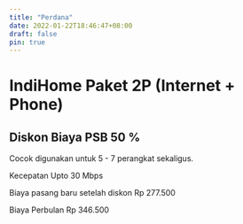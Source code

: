 ```yaml
---
title: "Perdana"
date: 2022-01-22T18:46:47+08:00
draft: false
pin: true
---
```

# IndiHome Paket 2P (Internet + Phone)

## Diskon Biaya PSB 50 %

Cocok digunakan untuk 5 - 7 perangkat sekaligus.

Kecepatan Upto 30 Mbps

Biaya pasang baru setelah diskon Rp 277.500

Biaya Perbulan Rp 346.500
